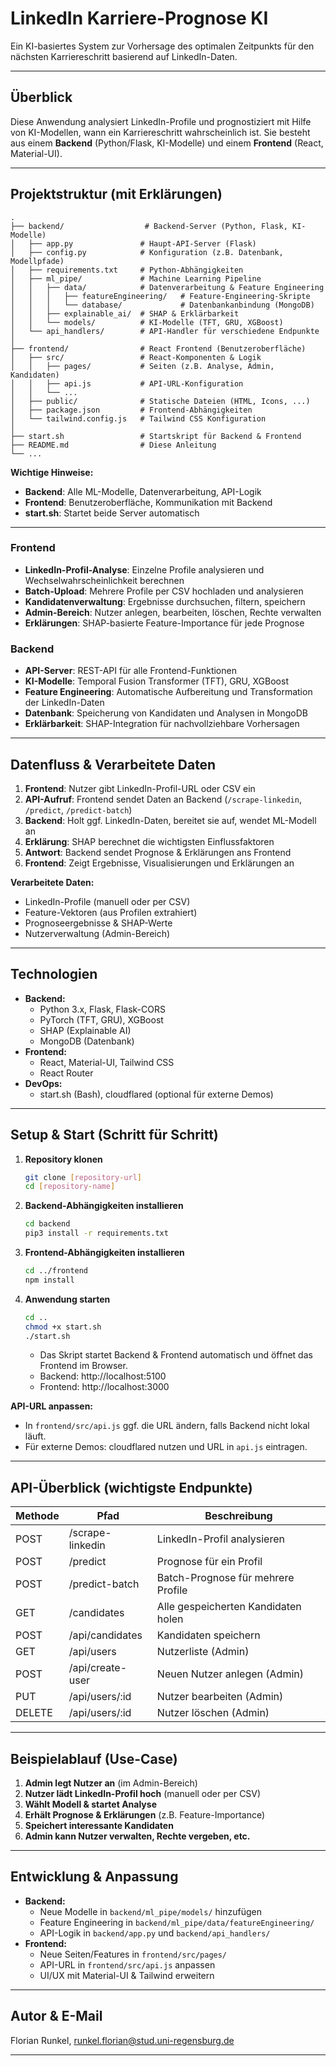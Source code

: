 # LinkedIn Karriere-Prognose KI

Ein KI-basiertes System zur Vorhersage des optimalen Zeitpunkts für den nächsten Karriereschritt basierend auf LinkedIn-Daten.

---

## Überblick

Diese Anwendung analysiert LinkedIn-Profile und prognostiziert mit Hilfe von KI-Modellen, wann ein Karriereschritt wahrscheinlich ist. Sie besteht aus einem **Backend** (Python/Flask, KI-Modelle) und einem **Frontend** (React, Material-UI).

---

## Projektstruktur (mit Erklärungen)

```
.
├── backend/                  # Backend-Server (Python, Flask, KI-Modelle)
│   ├── app.py               # Haupt-API-Server (Flask)
│   ├── config.py            # Konfiguration (z.B. Datenbank, Modellpfade)
│   ├── requirements.txt     # Python-Abhängigkeiten
│   ├── ml_pipe/             # Machine Learning Pipeline
│   │   ├── data/            # Datenverarbeitung & Feature Engineering
│   │   │   ├── featureEngineering/   # Feature-Engineering-Skripte
│   │   │   └── database/             # Datenbankanbindung (MongoDB)
│   │   ├── explainable_ai/  # SHAP & Erklärbarkeit
│   │   └── models/          # KI-Modelle (TFT, GRU, XGBoost)
│   └── api_handlers/        # API-Handler für verschiedene Endpunkte
│
├── frontend/                # React Frontend (Benutzeroberfläche)
│   ├── src/                 # React-Komponenten & Logik
│   │   ├── pages/           # Seiten (z.B. Analyse, Admin, Kandidaten)
│   │   ├── api.js           # API-URL-Konfiguration
│   │   └── ...
│   ├── public/              # Statische Dateien (HTML, Icons, ...)
│   ├── package.json         # Frontend-Abhängigkeiten
│   └── tailwind.config.js   # Tailwind CSS Konfiguration
│
├── start.sh                 # Startskript für Backend & Frontend
├── README.md                # Diese Anleitung
└── ...
```

**Wichtige Hinweise:**
- **Backend**: Alle ML-Modelle, Datenverarbeitung, API-Logik
- **Frontend**: Benutzeroberfläche, Kommunikation mit Backend
- **start.sh**: Startet beide Server automatisch

---

### Frontend
- **LinkedIn-Profil-Analyse**: Einzelne Profile analysieren und Wechselwahrscheinlichkeit berechnen
- **Batch-Upload**: Mehrere Profile per CSV hochladen und analysieren
- **Kandidatenverwaltung**: Ergebnisse durchsuchen, filtern, speichern
- **Admin-Bereich**: Nutzer anlegen, bearbeiten, löschen, Rechte verwalten
- **Erklärungen**: SHAP-basierte Feature-Importance für jede Prognose

### Backend
- **API-Server**: REST-API für alle Frontend-Funktionen
- **KI-Modelle**: Temporal Fusion Transformer (TFT), GRU, XGBoost
- **Feature Engineering**: Automatische Aufbereitung und Transformation der LinkedIn-Daten
- **Datenbank**: Speicherung von Kandidaten und Analysen in MongoDB
- **Erklärbarkeit**: SHAP-Integration für nachvollziehbare Vorhersagen

---

## Datenfluss & Verarbeitete Daten

1. **Frontend**: Nutzer gibt LinkedIn-Profil-URL oder CSV ein
2. **API-Aufruf**: Frontend sendet Daten an Backend (`/scrape-linkedin`, `/predict`, `/predict-batch`)
3. **Backend**: Holt ggf. LinkedIn-Daten, bereitet sie auf, wendet ML-Modell an
4. **Erklärung**: SHAP berechnet die wichtigsten Einflussfaktoren
5. **Antwort**: Backend sendet Prognose & Erklärungen ans Frontend
6. **Frontend**: Zeigt Ergebnisse, Visualisierungen und Erklärungen an

**Verarbeitete Daten:**
- LinkedIn-Profile (manuell oder per CSV)
- Feature-Vektoren (aus Profilen extrahiert)
- Prognoseergebnisse & SHAP-Werte
- Nutzerverwaltung (Admin-Bereich)

---

## Technologien

- **Backend:**
  - Python 3.x, Flask, Flask-CORS
  - PyTorch (TFT, GRU), XGBoost
  - SHAP (Explainable AI)
  - MongoDB (Datenbank)
- **Frontend:**
  - React, Material-UI, Tailwind CSS
  - React Router
- **DevOps:**
  - start.sh (Bash), cloudflared (optional für externe Demos)

---

## Setup & Start (Schritt für Schritt)

1. **Repository klonen**
   ```bash
   git clone [repository-url]
   cd [repository-name]
   ```
2. **Backend-Abhängigkeiten installieren**
   ```bash
   cd backend
   pip3 install -r requirements.txt
   ```
3. **Frontend-Abhängigkeiten installieren**
   ```bash
   cd ../frontend
   npm install
   ```
4. **Anwendung starten**
   ```bash
   cd ..
   chmod +x start.sh
   ./start.sh
   ```
   - Das Skript startet Backend & Frontend automatisch und öffnet das Frontend im Browser.
   - Backend: http://localhost:5100
   - Frontend: http://localhost:3000

**API-URL anpassen:**
- In `frontend/src/api.js` ggf. die URL ändern, falls Backend nicht lokal läuft.
- Für externe Demos: cloudflared nutzen und URL in `api.js` eintragen.

---

## API-Überblick (wichtigste Endpunkte)

| Methode | Pfad                | Beschreibung                        |
|---------|---------------------|-------------------------------------|
| POST    | /scrape-linkedin    | LinkedIn-Profil analysieren         |
| POST    | /predict            | Prognose für ein Profil             |
| POST    | /predict-batch      | Batch-Prognose für mehrere Profile  |
| GET     | /candidates         | Alle gespeicherten Kandidaten holen |
| POST    | /api/candidates     | Kandidaten speichern                |
| GET     | /api/users          | Nutzerliste (Admin)                 |
| POST    | /api/create-user    | Neuen Nutzer anlegen (Admin)        |
| PUT     | /api/users/:id      | Nutzer bearbeiten (Admin)           |
| DELETE  | /api/users/:id      | Nutzer löschen (Admin)              |

---

## Beispielablauf (Use-Case)

1. **Admin legt Nutzer an** (im Admin-Bereich)
2. **Nutzer lädt LinkedIn-Profil hoch** (manuell oder per CSV)
3. **Wählt Modell & startet Analyse**
4. **Erhält Prognose & Erklärungen** (z.B. Feature-Importance)
5. **Speichert interessante Kandidaten**
6. **Admin kann Nutzer verwalten, Rechte vergeben, etc.**

---

## Entwicklung & Anpassung

- **Backend:**
  - Neue Modelle in `backend/ml_pipe/models/` hinzufügen
  - Feature Engineering in `backend/ml_pipe/data/featureEngineering/`
  - API-Logik in `backend/app.py` und `backend/api_handlers/`
- **Frontend:**
  - Neue Seiten/Features in `frontend/src/pages/`
  - API-URL in `frontend/src/api.js` anpassen
  - UI/UX mit Material-UI & Tailwind erweitern

---

## Autor & E-Mail

Florian Runkel, runkel.florian@stud.uni-regensburg.de

---